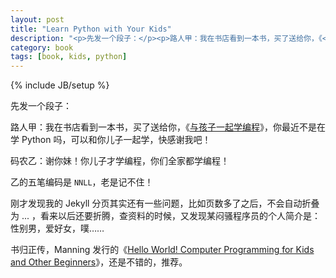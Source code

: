```yaml
---
layout: post
title: "Learn Python with Your Kids"
description: "<p>先发一个段子：</p><p>路人甲：我在书店看到一本书，买了送给你，《<a href='http://book.douban.com/subject/5338024/' target='_blank'>与孩子一起学编程</a>》，你最近不是在学 Python 吗，可以和你儿子一起学，快感谢我吧！</p><p>码农乙：谢你妹！你儿子才学编程，你们全家都学编程！</p><p>乙的五笔编码是<code>NNLL</code>，老是记不住！</p><p>刚才发现我的 Jekyll 分页其实还有一些问题，比如页数多了之后，不会自动折叠为 ... ，看来以后还要折腾，查资料的时候，又发现某闷骚程序员的个人简介是：性别男，爱好女，噗……</p><p>书归正传，Manning 发行的《<a href='http://www.manning.com/sande/' target='_blank'>Hello World! Computer Programming for Kids and Other Beginners</a>》，还是不错的，推荐。</p>"
category: book
tags: [book, kids, python]
---
```

{% include JB/setup %}

先发一个段子：

路人甲：我在书店看到一本书，买了送给你，《[与孩子一起学编程](http://book.douban.com/subject/5338024/)》，你最近不是在学 Python 吗，可以和你儿子一起学，快感谢我吧！

码农乙：谢你妹！你儿子才学编程，你们全家都学编程！

乙的五笔编码是 `NNLL`，老是记不住！

刚才发现我的 Jekyll 分页其实还有一些问题，比如页数多了之后，不会自动折叠为 ... ，看来以后还要折腾，查资料的时候，又发现某闷骚程序员的个人简介是：性别男，爱好女，噗……

书归正传，Manning 发行的《[Hello World! Computer Programming for Kids and Other Beginners](http://www.manning.com/sande/)》，还是不错的，推荐。
